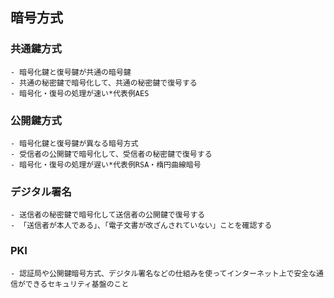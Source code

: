 ## 暗号方式

### 共通鍵方式
    - 暗号化鍵と復号鍵が共通の暗号鍵
    - 共通の秘密鍵で暗号化して、共通の秘密鍵で復号する
    - 暗号化・復号の処理が速い*代表例AES
### 公開鍵方式
    - 暗号化鍵と復号鍵が異なる暗号方式
    - 受信者の公開鍵で暗号化して、受信者の秘密鍵で復号する
    - 暗号化・復号の処理が遅い*代表例RSA・楕円曲線暗号
### デジタル署名
    - 送信者の秘密鍵で暗号化して送信者の公開鍵で復号する
    - 「送信者が本人である」、「電子文書が改ざんされていない」ことを確認する
### PKI
    - 認証局や公開鍵暗号方式、デジタル署名などの仕組みを使ってインターネット上で安全な通信ができるセキュリティ基盤のこと
  
